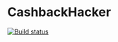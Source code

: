 # CashbackHacker
[![Build status](https://ci.appveyor.com/api/projects/status/tcu65u7qlgb2ibrd?svg=true)](https://ci.appveyor.com/project/VEAlekseev/cashbackhacker)